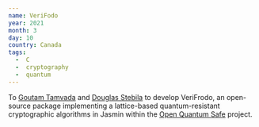 ```yaml
---
name: VeriFodo
year: 2021
month: 3
day: 10
country: Canada
tags:
  -  C
  -  cryptography
  -  quantum
---
```

To [Goutam Tamvada](https://github.com/xvzcf) and [Douglas Stebila](https://www.douglas.stebila.ca/) to develop VeriFrodo, an open-source package implementing a lattice-based quantum-resistant cryptographic algorithms in Jasmin within the [Open Quantum Safe](https://github.com/open-quantum-safe) project.
